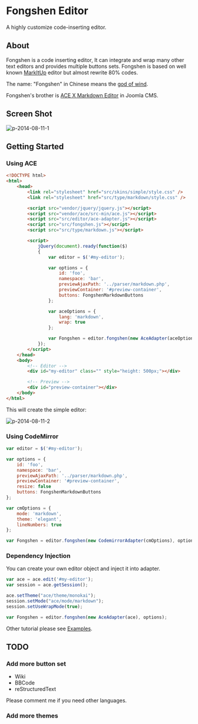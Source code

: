 # Fongshen Editor

A highly customize code-inserting editor.

## About

Fongshen is a code inserting editor, It can integrate and wrap many other text editors and provides multiple buttons sets.
Fongshen is based on well known [MarkItUp](http://markitup.jaysalvat.com/home/) editor but almost rewrite 80% codes.

The name: "Fongshen" in Chinese means the [god of wind](http://en.wikipedia.org/wiki/Fei_Lian).

Fongshen's brother is [ACE X Markdown Editor](https://github.com/asikart/ace-markdown-editor) in Joomla CMS.

## Screen Shot

![p-2014-08-11-1](https://cloud.githubusercontent.com/assets/1639206/3878091/18c71ace-216c-11e4-8b4c-fc67277aa5ff.jpg)

## Getting Started

### Using ACE

``` html
<!DOCTYPE html>
<html>
    <head>
        <link rel="stylesheet" href="src/skins/simple/style.css" />
        <link rel="stylesheet" href="src/type/markdown/style.css" />

        <script src="vendor/jquery/jquery.js"></script>
        <script src="vendor/ace/src-min/ace.js"></script>
        <script src="src/editor/ace-adapter.js"></script>
        <script src="src/fongshen.js"></script>
        <script src="src/type/markdown.js"></script>

        <script>
            jQuery(document).ready(function($)
            {
                var editor = $('#my-editor');

                var options = {
                    id: 'foo',
                    namespace: 'bar',
                    previewAjaxPath: '../parser/markdown.php',
                    previewContainer: '#preview-container',
                    buttons: FongshenMarkdownButtons
                };

                var aceOptions = {
                    lang: 'markdown',
                    wrap: true
                };

                var Fongshen = editor.fongshen(new AceAdapter(aceOptions), options);
            });
        </script>
    </head>
    <body>
        <!-- Editor -->
        <div id="my-editor" class="" style="height: 500px;"></div>

        <!-- Preview -->
        <div id="preview-container"></div>
    </body>
</html>
```

This will create the simple editor:

![p-2014-08-11-2](https://cloud.githubusercontent.com/assets/1639206/3878401/f7a120a8-216e-11e4-8569-33080282551a.jpg)

### Using CodeMirror

``` javascript
var editor = $('#my-editor');

var options = {
    id: 'foo',
    namespace: 'bar',
    previewAjaxPath: '../parser/markdown.php',
    previewContainer: '#preview-container',
    resize: false
    buttons: FongshenMarkdownButtons
};

var cmOptions = {
    mode: 'markdown',
    theme: 'elegant',
    lineNumbers: true
};

var Fongshen = editor.fongshen(new CodemirrorAdapter(cmOptions), options);
```

### Dependency Injection

You can create your own editor object and inject it into adapter.

``` javascript
var ace = ace.edit('#my-editor');
var session = ace.getSession();

ace.setTheme("ace/theme/monokai");
session.setMode("ace/mode/markdown");
session.setUseWrapMode(true);

var Fongshen = editor.fongshen(new AceAdapter(ace), options);
```

Other tutorial please see [Examples](examples).

## TODO

### Add more button set

- Wiki
- BBCode
- reStructuredText

Please comment me if you need other languages.

### Add more themes


